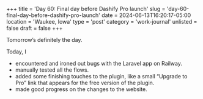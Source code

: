+++
title = 'Day 60: Final day before Dashify Pro launch'
slug = 'day-60-final-day-before-dashify-pro-launch'
date = 2024-06-13T16:20:17-05:00
location = 'Waukee, Iowa'
type = 'post'
category = 'work-journal'
unlisted = false
draft = false
+++

Tomorrow’s definitely the day.

Today, I

- encountered and ironed out bugs with the Laravel app on Railway.
- manually tested all the flows.
- added some finishing touches to the plugin, like a small “Upgrade to Pro” link that appears for the free version of the plugin.
- made good progress on the changes to the website.
